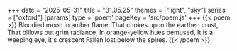 +++
date = "2025-05-31"
title = "31.05.25"
themes = ["light", "sky"]
series = ["oxford"]
[params]
  type = 'poem'
  pageKey = 'src/poem.js'
+++
{{< poem >}}
Bloodied moon in amber flame,
That chokes upon the earthen crust,
That billows out grim radiance,
In orange-yellow hues bemused,
It is a weeping eye, it's crescent
Fallen lost below the spires.
{{< /poem >}}